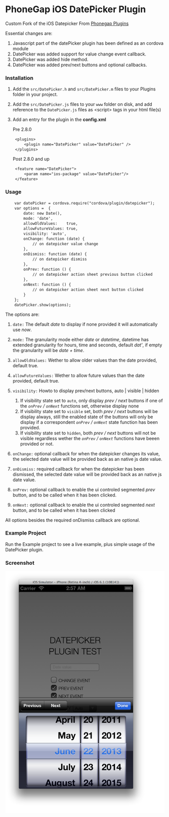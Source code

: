 PhoneGap iOS DatePicker Plugin
==============================

Custom Fork of the iOS Datepicker From [Phonegap Plugins](https://github.com/phonegap/phonegap-plugins)

Essential changes are:

1. Javascript part of the datePicker plugin has been defined as an cordova module
2. DatePicker was added support for value change event callback.
3. DatePicker was added hide method.
4. DatePicker was added prev/next buttons and optional callbacks.



### Installation ###

1. Add the `src/DatePicker.h` and `src/DatePicker.m` files to your Plugins folder in your project.
2. Add the `src/DatePicker.js` files to your `www` folder on disk, and add reference to the `DatePicker.js` files as &lt;script&gt; tags in your html file(s)
3. Add an entry for the plugin in the **config.xml** 
    
    Pre 2.8.0
    
    	<plugins>
    		<plugin name="DatePicker" value="DatePicker" />
    	</plugins>
	
	
	Post 2.8.0 and up
	
		<feature name="DatePicker">
        	<param name="ios-package" value="DatePicker"/>
    	</feature>
    

### Usage ###

		var datePicker = cordova.require("cordova/plugin/datepicker");
		var options =  {
			date: new Date(),
			mode: 'date',
			allowOldValues:    true,
			allowFutureValues: true,
			visibility: 'auto',
			onChange: function (date) {
				// on datepicker value change
			},
			onDismiss: function (date) {
				// on datepicker dismiss
			},
			onPrev: function () {
				// on datepicker action sheet previous button clicked
			},
			onNext: function () {
				// on datepicker action sheet next button clicked
			}
		};
		datePicker.show(options);  


The options are:

1. `date:` The default _date_ to display if none provided it will automatically use _now_.
2. `mode:` The granularity mode either _date_ or _datetime_, datetime has extended granularity for hours, time and seconds, default _dat'_, if empty the granularity will be _date + time_.
3. `allowOldValues:` Wether to allow older values than the date provided, default true.
4. `allowFutureValues:` Wether to allow future values than the date provided, default true.
5. `visibility:` Howto to display prev/next buttons, auto | visible | hidden
	1. If visibility state set to `auto`, only display _prev / next_ buttons if one of the _`onPrev` / `onNext`_ functions set, otherwise display none 
	2. If visibility state set to `visible` set, both _prev / next_ buttons will be display always, still the enabled state of the buttons will only be display if a correspondent _`onPrev` / `onNext`_ state function has been provided.
	3. If visibility state set to `hidden`, both _prev / next_ buttons will not be visible regardless wether the _`onPrev` / `onNext`_ functions have beeen provided or not.
	
6. `onChange:` optional callback for when the datepicker changes its value, the selected date value will be provided back as an native js date value.
7. `onDismiss:` required callback for when the datepicker has been dismissed, the selected date value will be provided back as an native js date value.
8. `onPrev:` optional callback to enable the ui controled segmented _prev_ button, and to be called when it has been clicked.
9. `onNext:` optional callback to enable the ui controled segmented _next_ button, and to be called when it has been clicked


All options besides the required onDismiss callback are optional.


### Example Project ###


Run the Example project to see a live example, plus simple usage of the DatePicker plugin.


### Screenshot ###

![image](Screenshot.png)
